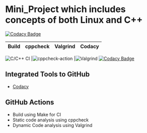 # Mini_Project which includes concepts of both Linux and C++

[![Codacy Badge](https://app.codacy.com/project/badge/Grade/2f55e61fc9284e3b9199e081caab1c56)](https://www.codacy.com/gh/99002593/Mini_Project/dashboard?utm_source=github.com&amp;utm_medium=referral&amp;utm_content=99002593/Mini_Project&amp;utm_campaign=Badge_Grade)

|Build|cppcheck|Valgrind|Codacy|
|:--:|:--:|:--:|:--:|
![C/C++ CI](https://github.com/99002593/Mini_Project/workflows/C/C++%20CI/badge.svg)
|![cppcheck-action](https://github.com/99002593/Mini_Project/workflows/cppcheck-action/badge.svg)
|![Valgrind](https://github.com/99002593/Mini_Project/workflows/Valgrind/badge.svg)
[![Codacy Badge](https://app.codacy.com/project/badge/Grade/2f55e61fc9284e3b9199e081caab1c56)](https://www.codacy.com/gh/99002593/Mini_Project/dashboard?utm_source=github.com&amp;utm_medium=referral&amp;utm_content=99002593/Mini_Project&amp;utm_campaign=Badge_Grade)


## Integrated Tools to GitHub
*  [Codacy](https://www.codacy.com/)

## GitHub Actions
* Build using Make for CI
* Static code analysis using cppcheck
* Dynamic Code analysis using Valgrind
